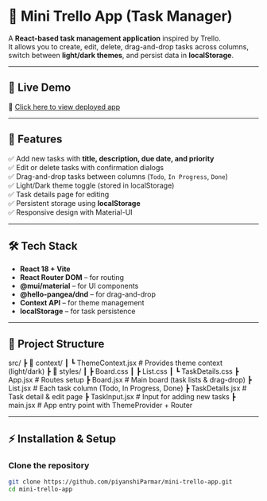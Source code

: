 # 📝 Mini Trello App (Task Manager)

A **React-based task management application** inspired by Trello.  
It allows you to create, edit, delete, drag-and-drop tasks across columns, switch between **light/dark themes**, and persist data in **localStorage**.

---

## 🚀 Live Demo
🔗 [Click here to view deployed app](https://your-vercel-link.vercel.app)

---

## 📌 Features

✅ Add new tasks with **title, description, due date, and priority**  
✅ Edit or delete tasks with confirmation dialogs  
✅ Drag-and-drop tasks between columns (`Todo`, `In Progress`, `Done`)  
✅ Light/Dark theme toggle (stored in localStorage)  
✅ Task details page for editing  
✅ Persistent storage using **localStorage**  
✅ Responsive design with Material-UI  

---

## 🛠️ Tech Stack

- **React 18 + Vite**
- **React Router DOM** – for routing  
- **@mui/material** – for UI components  
- **@hello-pangea/dnd** – for drag-and-drop  
- **Context API** – for theme management  
- **localStorage** – for task persistence  

---

## 📂 Project Structure

src/
┣ 📂 context/
┃ ┗ ThemeContext.jsx # Provides theme context (light/dark)
┣ 📂 styles/
┃ ┣ Board.css
┃ ┣ List.css
┃ ┗ TaskDetails.css
┣ App.jsx # Routes setup
┣ Board.jsx # Main board (task lists & drag-drop)
┣ List.jsx # Each task column (Todo, In Progress, Done)
┣ TaskDetails.jsx # Task detail & edit page
┣ TaskInput.jsx # Input for adding new tasks
┣ main.jsx # App entry point with ThemeProvider + Router


---

## ⚡ Installation & Setup

### Clone the repository
```bash
git clone https://github.com/piyanshiParmar/mini-trello-app.git
cd mini-trello-app